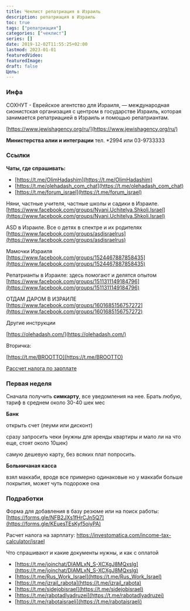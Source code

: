 ```yaml
---
title: Чеклист репатриация в Израиль
description: репатриация в Израиль
toc: true
tags: ["репатриация"]
categories: ["чеклист"]
series: []
date: 2019-12-02T11:55:25+02:00
lastmod: 2023-01-01
featuredVideo:
featuredImage:
draft: false
Цель: 
---
```


### Инфа

СОХНУТ - Еврейское агентство для Израиля,  — международная сионистская организация с центром в государстве Израиль, которая занимается репатриацией в Израиль и помощью репатриантам.

[https://www.jewishagency.org/ru/](https://www.jewishagency.org/ru/)

**Министерства алии и интеграции**
тел. *2994 или 03-9733333

### Ссылки

**Чаты, где спрашивать:**

- [https://t.me/OlimHadashim](https://t.me/OlimHadashim)
- [https://t.me/olehadash_com_chat](https://t.me/olehadash_com_chat)
- [https://t.me/forum_israel](https://t.me/forum_israel)

Няни, частные учителя, частные школы и садики в Израиле.
[https://www.facebook.com/groups/Nyani.Uchitelya.Shkoli.Israel](https://www.facebook.com/groups/Nyani.Uchitelya.Shkoli.Israel)

ASD в Израиле. Все о детях в спектре и их родителях
[https://www.facebook.com/groups/asdisraelrus](https://www.facebook.com/groups/asdisraelrus)

Мамочки Израиля
[https://www.facebook.com/groups/1524467887858435](https://www.facebook.com/groups/1524467887858435)

Репатрианты в Израиле: здесь помогают и делятся опытом
[https://www.facebook.com/groups/1511311149184796](https://www.facebook.com/groups/1511311149184796)

ОТДАМ ДАРОМ В ИЗРАИЛЕ
[https://www.facebook.com/groups/1601685156757272](https://www.facebook.com/groups/1601685156757272)

Другие инструкции

[https://olehadash.com/](https://olehadash.com/)

Вторичка:

[https://t.me/BROOTTO](https://t.me/BROOTTO)

[Рассчет налога по зарплате](https://kamadugri.com/)

### Первая неделя

Сначала получить **симкарту**, все уведомления на нее. Брать любую, тариф в среднем около 30-40 шек мес

**Банк**

открыть счет (леуми или дисконт)

сразу запросить чеки (нужны для аренды квартиры и мало ли на что еще, стоят около 10шек)

самую дешевую карту, без всяких плат попросить. 

**Больничаная касса**

взял маккаби, вроде все примерно одинаковые но у маккаби больше покрытия, может чуть подороже она

### Подработки

Форма для добавления в базу резюме или на поиск работы: [https://forms.gle/NFB2JXs1fHrCJn5Q7](https://forms.gle/KEuesTEsKyf5oiyPA)

Расчет налога на зарплату: https://investomatica.com/income-tax-calculator/israel

Что спрашивают и какие документы нужны, и как с оплатой

- [https://t.me/joinchat/DlAMLxN_S-XCXgJ8MQxslg](https://t.me/joinchat/DlAMLxN_S-XCXgJ8MQxslg)
- [https://t.me/Rus_Work_Israel](https://t.me/Rus_Work_Israel)
- [https://t.me/izrail_rabota](https://t.me/izrail_rabota)
- [https://t.me/sidejobisrael](https://t.me/sidejobisrael)
- [https://t.me/rabotadlyadruzei](https://t.me/rabotadlyadruzei)
- [https://t.me/rabotaisraeli](https://t.me/rabotaisraeli)

